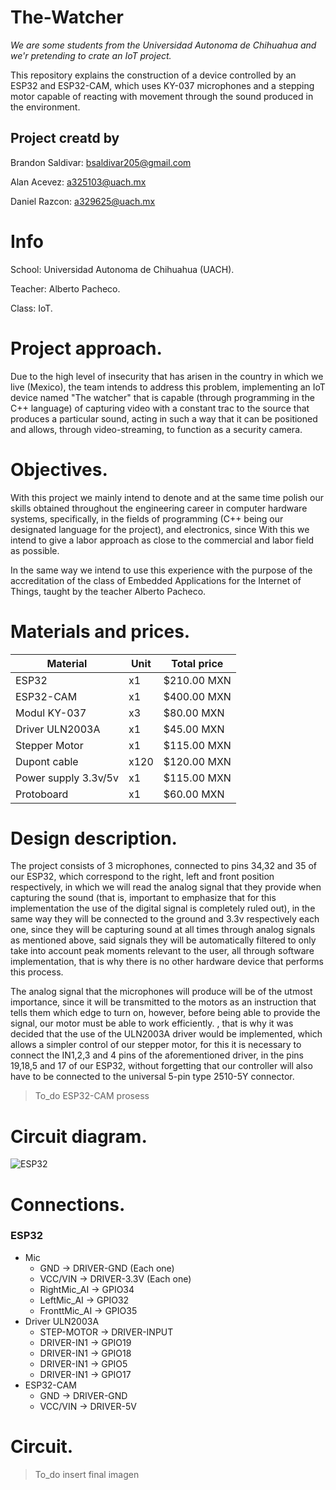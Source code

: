 # The-Watcher
*We are some students from the Universidad Autonoma de Chihuahua and we'r pretending to crate an IoT project.*

This repository explains the construction of a device controlled by an ESP32 and ESP32-CAM, which uses KY-037 microphones and a stepping motor capable of reacting with movement through the sound produced in the environment.

## Project creatd by 
Brandon Saldivar: bsaldivar205@gmail.com 

Alan Acevez: a325103@uach.mx

Daniel Razcon: a329625@uach.mx

# Info 
School: Universidad Autonoma de Chihuahua (UACH).

Teacher: Alberto Pacheco. 

Class: IoT.

# Project approach.
Due to the high level of insecurity that has arisen in the country in which we live (Mexico), the team intends to address this problem, implementing an IoT device named "The watcher" that is capable (through programming in the C++ language) of capturing video with a constant trac to the source that produces a particular sound, acting in such a way that it can be positioned and allows, through video-streaming, to function as a security camera.

# Objectives.
With this project we mainly intend to denote and at the same time polish our skills obtained throughout the engineering career in computer hardware systems, specifically, in the fields of programming (C++ being our designated language for the project), and electronics, since With this we intend to give a labor approach as close to the commercial and labor field as possible.

In the same way we intend to use this experience with the purpose of the accreditation of the class of Embedded Applications for the Internet of Things, taught by the teacher Alberto Pacheco.

# Materials and prices.

|Material | Unit | Total price|
| ------------- | ------------- |------------- |
| ESP32 | x1 | $210.00 MXN |
| ESP32-CAM | x1 | $400.00 MXN |
| Modul KY-037 | x3 | $80.00 MXN |
| Driver ULN2003A | x1 | $45.00 MXN |
| Stepper Motor | x1 | $115.00 MXN |
| Dupont cable | x120 | $120.00 MXN |
| Power supply 3.3v/5v | x1 | $115.00 MXN |
| Protoboard | x1 | $60.00 MXN |

# Design description.
The project consists of 3 microphones, connected to pins 34,32 and 35 of our ESP32, which correspond to the right, left and front position respectively, in which we will read the analog signal that they provide when capturing the sound (that is, important to emphasize that for this implementation the use of the digital signal is completely ruled out), in the same way they will be connected to the ground and 3.3v respectively each one, since they will be capturing sound at all times through analog signals as mentioned above, said signals they will be automatically filtered to only take into account peak moments relevant to the user, all through software implementation, that is why there is no other hardware device that performs this process.

The analog signal that the microphones will produce will be of the utmost importance, since it will be transmitted to the motors as an instruction that tells them which edge to turn on, however, before being able to provide the signal, our motor must be able to work efficiently. , that is why it was decided that the use of the ULN2003A driver would be implemented, which allows a simpler control of our stepper motor, for this it is necessary to connect the IN1,2,3 and 4 pins of the aforementioned driver, in the pins 19,18,5 and 17 of our ESP32, without forgetting that our controller will also have to be connected to the universal 5-pin type 2510-5Y connector.

> To_do ESP32-CAM prosess

# Circuit diagram.
![ESP32](https://user-images.githubusercontent.com/67432471/170351324-a596b985-019b-4528-8f56-dde1829b67d1.png)


# Connections.
### ESP32
- Mic 
  - GND            ->  DRIVER-GND (Each one)
  - VCC/VIN        ->  DRIVER-3.3V (Each one)
  - RightMic_AI    ->  GPIO34
  - LeftMic_AI     ->  GPIO32
  - FronttMic_AI   ->  GPIO35
- Driver ULN2003A
  - STEP-MOTOR     -> DRIVER-INPUT
  - DRIVER-IN1     -> GPIO19
  - DRIVER-IN1     -> GPIO18
  - DRIVER-IN1     -> GPIO5
  - DRIVER-IN1     -> GPIO17
- ESP32-CAM
  - GND            ->  DRIVER-GND
  - VCC/VIN        ->  DRIVER-5V

# Circuit. 
> To_do insert final imagen 
